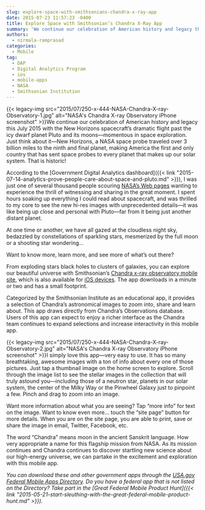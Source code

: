 ```yaml
---
slug: explore-space-with-smithsonians-chandra-x-ray-app
date: 2015-07-23 11:57:23 -0400
title: Explore Space with Smithsonian’s Chandra X-Ray App
summary: 'We continue our celebration of American history and legacy this July 2015 with the New Horizons spacecraft’s dramatic flight past the icy dwarf planet Pluto and its moons&mdash;momentous in space exploration. Just think about it&mdash;New Horizons, a NASA space probe traveled over 3 billion miles to'
authors:
  - nirmala-ramprasad
categories:
  - Mobile
tag:
  - DAP
  - Digital Analytics Program
  - ios
  - mobile-apps
  - NASA
  - Smithsonian Institution
---
```


{{< legacy-img src="2015/07/250-x-444-NASA-Chandra-X-ray-Observatory-1.jpg" alt="NASA's Chandra X-ray Observatory iPhone screenshot" >}}We continue our celebration of American history and legacy this July 2015 with the New Horizons spacecraft’s dramatic flight past the icy dwarf planet Pluto and its moons—momentous in space exploration. Just think about it—New Horizons, a NASA space probe traveled over 3 billion miles to the ninth and final planet, making America the first and only country that has sent space probes to every planet that makes up our solar system. That is historic!

According to the [Government Digital Analytics dashboard]({{< link "2015-07-14-analytics-prove-people-care-about-space-and-pluto.md" >}}), I was just one of several thousand people scouring [NASA’s Web pages](http://www.nasa.gov/) wanting to experience the thrill of witnessing and sharing in the great moment. I spent hours soaking up everything I could read about spacecraft, and was thrilled to my core to see the new hi-res images with unprecedented details—it was like being up close and personal with Pluto—far from it being just another distant planet.

At one time or another, we have all gazed at the cloudless night sky, bedazzled by constellations of sparkling stars, mesmerized by the full moon or a shooting star wondering&#8230;

Want to know more, learn more, and see more of what’s out there?

From exploding stars black holes to clusters of galaxies, you can explore our beautiful universe with Smithsonian’s [Chandra x-ray observatory mobile site](http://chandra.si.edu/mobile/index.html), which is also available for [iOS devices](https://itunes.apple.com/us/app/chandra-xray/id876545328?mt=8). The app downloads in a minute or two and has a small footprint.

Categorized by the Smithsonian Institute as an educational app, it provides a selection of Chandra’s astronomical images to zoom into, share and learn about. This app draws directly from Chandra&#8217;s Observations database. Users of this app can expect to enjoy a richer interface as the Chandra team continues to expand selections and increase interactivity in this mobile app.

{{< legacy-img src="2015/07/250-x-444-NASA-Chandra-X-ray-Observatory-2.jpg" alt="NASA's Chandra X-ray Observatory iPhone screenshot" >}}I simply love this app—very easy to use. It has so many breathtaking, awesome images with a ton of info about every one of those pictures. Just tap a thumbnail image on the home screen to explore. Scroll through the image list to see the stellar images in the collection that will truly astound you—including those of a neutron star, planets in our solar system, the center of the Milky Way or the Pinwheel Galaxy just to pinpoint a few. Pinch and drag to zoom into an image.

Want more information about what you are seeing? Tap “more info” for text on the image. Want to know even more… touch the “site page” button for more details. When you are on the site page, you are able to print, save or share the image in email, Twitter, Facebook, etc.

The word “Chandra” means moon in the ancient Sanskrit language. How very appropriate a name for this flagship mission from NASA. As its mission continues and Chandra continues to discover startling new science about our high-energy universe, we can partake in the excitement and exploration with this mobile app.

_You can download these and other government apps through the [USA.gov Federal Mobile Apps Directory](http://www.usa.gov/mobileapps.shtml). Do you have a federal app that is not listed on the Directory? Take part in the [Great Federal Mobile Product Hunt]({{< link "2015-05-21-start-sleuthing-with-the-great-federal-mobile-product-hunt.md" >}})._